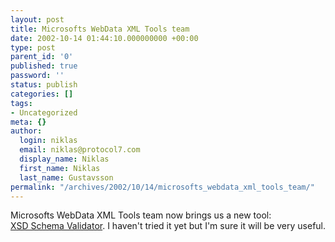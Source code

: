 ```yaml
---
layout: post
title: Microsofts WebData XML Tools team
date: 2002-10-14 01:44:10.000000000 +00:00
type: post
parent_id: '0'
published: true
password: ''
status: publish
categories: []
tags:
- Uncategorized
meta: {}
author:
  login: niklas
  email: niklas@protocol7.com
  display_name: Niklas
  first_name: Niklas
  last_name: Gustavsson
permalink: "/archives/2002/10/14/microsofts_webdata_xml_tools_team/"
---
```

Microsofts WebData XML Tools team now brings us a new tool:  
[XSD Schema Validator](http://www.gotdotnet.com/services/xsdvalidator/). I haven't tried it yet but I'm sure it will be very useful.

